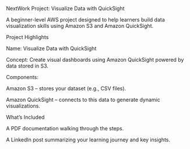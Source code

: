 NextWork Project: Visualize Data with QuickSight

A beginner-level AWS project designed to help learners build data visualization skills using Amazon S3 and Amazon QuickSight.

Project Highlights

Name: Visualize Data with QuickSight

Concept: Create visual dashboards using Amazon QuickSight powered by data stored in S3.

Components:

Amazon S3 – stores your dataset (e.g., CSV files).

Amazon QuickSight – connects to this data to generate dynamic visualizations.

What’s Included

A PDF documentation walking through the steps.

A LinkedIn post summarizing your learning journey and key insights.
